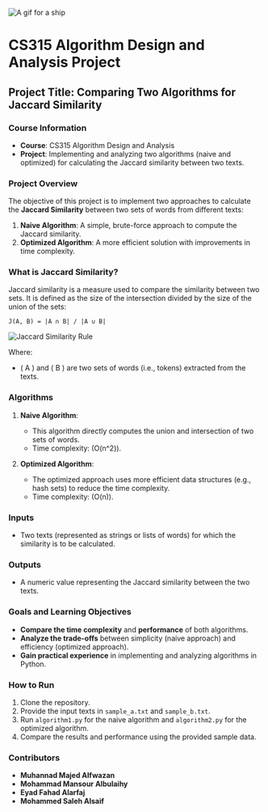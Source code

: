 ![A gif for a ship](https://i.pinimg.com/originals/bf/fe/eb/bffeeb6e56305a13708c87d3df45a178.gif)
# CS315 Algorithm Design and Analysis Project

## Project Title: Comparing Two Algorithms for Jaccard Similarity

### Course Information
- **Course**: CS315 Algorithm Design and Analysis
- **Project**: Implementing and analyzing two algorithms (naive and optimized) for calculating the Jaccard similarity between two texts.

### Project Overview
The objective of this project is to implement two approaches to calculate the **Jaccard Similarity** between two sets of words from different texts:
1. **Naive Algorithm**: A simple, brute-force approach to compute the Jaccard similarity.
2. **Optimized Algorithm**: A more efficient solution with improvements in time complexity.

### What is Jaccard Similarity?
Jaccard similarity is a measure used to compare the similarity between two sets. It is defined as the size of the intersection divided by the size of the union of the sets:

`
J(A, B) = |A ∩ B| / |A ∪ B|
`

![Jaccard Similarity Rule](https://user-images.githubusercontent.com/4745789/98461673-302d7180-21d4-11eb-9722-41f473c1fe84.png)

Where:
- \( A \) and \( B \) are two sets of words (i.e., tokens) extracted from the texts.

### Algorithms
1. **Naive Algorithm**:  
   - This algorithm directly computes the union and intersection of two sets of words.
   - Time complexity: \(O(n^2)\).

2. **Optimized Algorithm**:  
   - The optimized approach uses more efficient data structures (e.g., hash sets) to reduce the time complexity.
   - Time complexity: \(O(n)\).

### Inputs
- Two texts (represented as strings or lists of words) for which the similarity is to be calculated.

### Outputs
- A numeric value representing the Jaccard similarity between the two texts.

### Goals and Learning Objectives
- **Compare the time complexity** and **performance** of both algorithms.
- **Analyze the trade-offs** between simplicity (naive approach) and efficiency (optimized approach).
- **Gain practical experience** in implementing and analyzing algorithms in Python.

### How to Run
1. Clone the repository.
2. Provide the input texts in `sample_a.txt` and `sample_b.txt`.
3. Run `algorithm1.py` for the naive algorithm and `algorithm2.py` for the optimized algorithm.
4. Compare the results and performance using the provided sample data.

### Contributors
- **Muhannad Majed Alfwazan**
- **Mohammad Mansour Albulaihy**
- **Eyad Fahad Alarfaj**
- **Mohammed Saleh Alsaif**
